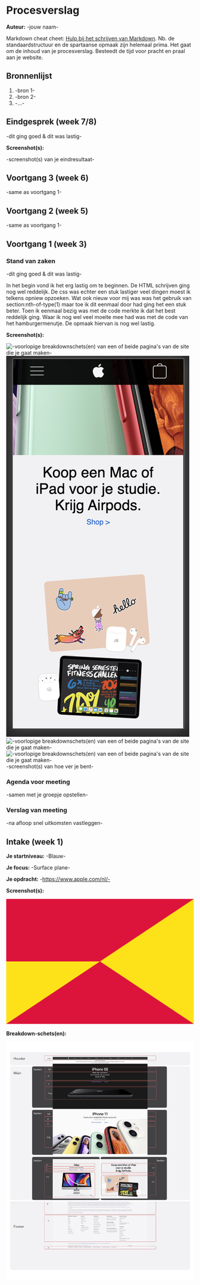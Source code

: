 # Procesverslag
**Auteur:** -jouw naam-

Markdown cheat cheet: [Hulp bij het schrijven van Markdown](https://github.com/adam-p/markdown-here/wiki/Markdown-Cheatsheet). Nb. de standaardstructuur en de spartaanse opmaak zijn helemaal prima. Het gaat om de inhoud van je procesverslag. Besteedt de tijd voor pracht en praal aan je website.



## Bronnenlijst
1. -bron 1-
2. -bron 2-
3. -...-



## Eindgesprek (week 7/8)

-dit ging goed & dit was lastig-

**Screenshot(s):**

-screenshot(s) van je eindresultaat-



## Voortgang 3 (week 6)

-same as voortgang 1-



## Voortgang 2 (week 5)

-same as voortgang 1-



## Voortgang 1 (week 3)

### Stand van zaken

-dit ging goed & dit was lastig-

In het begin vond ik het erg lastig om te beginnen. De HTML schrijven ging nog wel reddelijk. De css was echter een stuk lastiger veel dingen moest ik telkens opniew opzoeken. Wat ook nieuw voor mij was was het gebruik van section:nth-of-type(1) maar toe ik dit eenmaal door had ging het een stuk beter.
Toen ik eenmaal bezig was met de code merkte ik dat het best reddelijk ging. Waar ik nog wel veel moeite mee had was met de code van het hamburgermenutje.
De opmaak hiervan is nog wel lastig.

**Screenshot(s):**

![-voorlopige breakdownschets(en) van een of beide pagina's van de site die je gaat maken-](images/schermafbeelding1.png)
![-voorlopige breakdownschets(en) van een of beide pagina's van de site die je gaat maken-](images/schermafbeelding2.png)
![-voorlopige breakdownschets(en) van een of beide pagina's van de site die je gaat maken-](schermafbeelding3.png)
![-voorlopige breakdownschets(en) van een of beide pagina's van de site die je gaat maken-](schermafbeelding4.png)
-screenshot(s) van hoe ver je bent-

### Agenda voor meeting

-samen met je groepje opstellen-

### Verslag van meeting

-na afloop snel uitkomsten vastleggen-



## Intake (week 1)

**Je startniveau:** -Blauw-

**Je focus:** -Surface plane-

**Je opdracht:** -https://www.apple.com/nl/-

**Screenshot(s):**

![screenshot(s) die een goed beeld geven van de website die je gaat maken](images/dummy-image.svg)

**Breakdown-schets(en):**

![-voorlopige breakdownschets(en) van een of beide pagina's van de site die je gaat maken-](images/Breakdown_schets_pagina_1.jpg)
